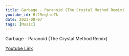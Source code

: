 ```yaml
---
title: Garbage - Paranoid (The Crystal Method Remix)
youtube_id: Hl25eqliuZk
date: 2023-08-07
tags: [Music]
---
```

Garbage - Paranoid (The Crystal Method Remix)  

[Youtube Link](https://www.youtube.com/watch?v=Hl25eqliuZk)  
